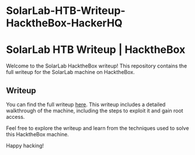 # SolarLab-HTB-Writeup-HacktheBox-HackerHQ

# SolarLab HTB Writeup | HacktheBox

Welcome to the SolarLab HacktheBox writeup! This repository contains the full writeup for the SolarLab machine on HacktheBox.

## Writeup

You can find the full writeup [here](https://www.hackerhq.tech/2024/05/solarlab-htb-writeup.html). This writeup includes a detailed walkthrough of the machine, including the steps to exploit it and gain root access.

Feel free to explore the writeup and learn from the techniques used to solve this HacktheBox machine.

Happy hacking!
